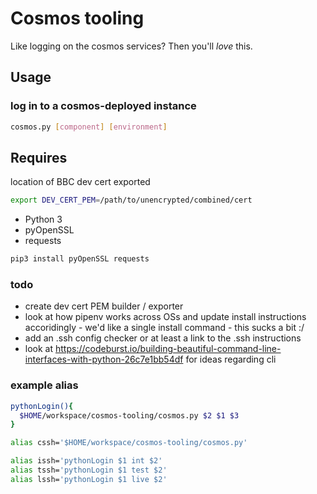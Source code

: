 # Cosmos tooling

Like logging on the cosmos services? Then you'll *love* this.

## Usage

### log in to a cosmos-deployed instance

```bash
cosmos.py [component] [environment]
```

## Requires

location of BBC dev cert exported

```bash
export DEV_CERT_PEM=/path/to/unencrypted/combined/cert
```

* Python 3
* pyOpenSSL
* requests

```bash
pip3 install pyOpenSSL requests
```

### todo

* create dev cert PEM builder / exporter
* look at how pipenv works across OSs and update install instructions accoridingly - we'd like a single install command - this sucks a bit :/
* add an .ssh config checker or at least a link to the .ssh instructions
* look at https://codeburst.io/building-beautiful-command-line-interfaces-with-python-26c7e1bb54df for ideas regarding cli

### example alias

```bash
pythonLogin(){
  $HOME/workspace/cosmos-tooling/cosmos.py $2 $1 $3
}

alias cssh='$HOME/workspace/cosmos-tooling/cosmos.py'

alias issh='pythonLogin $1 int $2'
alias tssh='pythonLogin $1 test $2'
alias lssh='pythonLogin $1 live $2'
```
